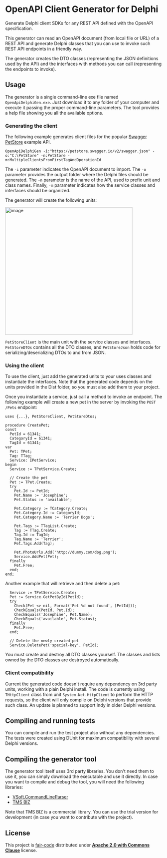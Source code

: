 # OpenAPI Client Generator for Delphi

Generate Delphi client SDKs for any REST API defined with the OpenAPI specification. 

This generator can read an OpenAPI document (from local file or URL) of a REST API and generate Delphi classes that you can use to invoke such REST API endpoints in a friendly way.

The generator creates the DTO classes (representing the JSON definitions used by the API) and the interfaces with methods you can call (representing the endpoints to invoke).

## Usage

The generator is a single command-line exe file named `OpenApiDelphiGen.exe`. Just download it to any folder of your computer and execute it passing the proper command-line parameters. The tool provides a help file showing you all the available options.

### Generating the client

The following example generates client files for the popular [Swagger PetStore](https://petstore.swagger.io) example API.

```shell
OpenApiDelphiGen -i:"https://petstore.swagger.io/v2/swagger.json" -o:"C:\PetStore" -n:PetStore -m:MultipleClientsFromFirstTagAndOperationId
```

The `-i` parameter indicates the OpenAPI document to import. The `-o` parameter provides the output folder where the Delphi files should be generated. The `-n` parameter is the name of the API, used to prefix unit and class names. Finally, `-m` parameter indicates how the service classes and interfaces should be organized.

The generator will create the following units:

<img width="408" alt="image" src="https://user-images.githubusercontent.com/10242580/181278336-6ec72270-ee32-416b-bb69-8e90b88e5b07.png">

`PetStoreClient` is the main unit with the service classes and interfaces. `PetStoreDTOs` contains all the DTO classes, and `PetStoreJson` holds code for serializing/deserializing DTOs to and from JSON.

### Using the client

To use the client, just add the generated units to your uses classes and instantiate the interfaces. Note that the generated code depends on the units provided in the Dist folder, so you must also add them to your project.

Once you instantiate a service, just call a method to invoke an endpoint. The following example will create a new pet in the server by invoking the `POST /Pets`  endpoint:

```delphi
uses {...}, PetStoreClient, PetStoreDtos;

procedure CreatePet;
const
  PetId = 61341;
  CategoryId = 61341;
  TagId = 61341;
var
  Pet: TPet;
  Tag: TTag;
  Service: IPetService;
begin
  Service := TPetService.Create;

  // Create the pet
  Pet := TPet.Create;
  try
    Pet.Id := PetId;
    Pet.Name := 'Josephine';
    Pet.Status := 'available';

    Pet.Category := TCategory.Create;
    Pet.Category.Id := CategoryId;
    Pet.Category.Name := 'Terrier Dogs';

    Pet.Tags := TTagList.Create;
    Tag := TTag.Create;
    Tag.Id := TagId;
    Tag.Name := 'Terrier';
    Pet.Tags.Add(Tag);

    Pet.PhotoUrls.Add('http://dummy.com/dog.png');
    Service.AddPet(Pet);
  finally
    Pet.Free;
  end;
end;
```

Another example that will retrieve and then delete a pet:

```delphi
  Service := TPetService.Create;
  Pet := Service.GetPetById(PetId);
  try
    Check(Pet <> nil, Format('Pet %d not found', [PetId]));
    CheckEquals(PetId, Pet.Id);
    CheckEquals('Josephine', Pet.Name);
    CheckEquals('available', Pet.Status);
  finally
    Pet.Free;
  end;

  // Delete the newly created pet
  Service.DeletePet('special-key', PetId);
```

You must create and destroy all DTO classes yourself. The classes and lists owned by the DTO classes are destroyed automatically.

### Client compatibility

Current the generated code doesn't require any dependency on 3rd party units, working with a plain Delphi install. The code is currently using `THttpClient` class from unit `System.Net.HttpClient` to perform the HTTP requests, so the client will only compile on Delphi versions that provide such class. An update is planned to support Indy in older Delphi versions.

## Compiling and running tests

You can compile and run the test project also without any dependencies. The tests were created using DUnit for maximum compatibility with several Delphi versions. 

## Compiling the generator tool

The generator tool itself uses 3rd party libraries. You don't need them to use it, you can simply download the executable and use it directly. In case you want to compile and debug the tool, you will need the following libraries:

* [VSoft.CommandLineParser](https://github.com/VSoftTechnologies/VSoft.CommandLineParser)
* [TMS BIZ](https://www.tmssoftware.com/site/tmsbizintro.asp)

Note that TMS BIZ is a commercial library. You can use the trial version for development (in case you want to contribute with the project).

## License

This project is [fair-code](http://faircode.io) distributed under [**Apache 2.0 with Commons Clause**](LICENSE) license.
